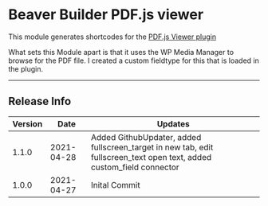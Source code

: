 # Beaver Builder PDF.js viewer
This module generates shortcodes for the [PDF.js Viewer plugin](https://wordpress.org/plugins/pdfjs-viewer-shortcode/)

What sets this Module apart is that it uses the WP Media Manager to browse for the PDF file. I created a custom fieldtype for this that is loaded in the plugin.

---
## Release Info

|Version|Date|Updates|
|---|---|--|
|1.1.0|2021-04-28|Added GithubUpdater, added fullscreen_target in new tab, edit fullscreen_text open text, added custom_field connector
|1.0.0|2021-04-27|Inital Commit|